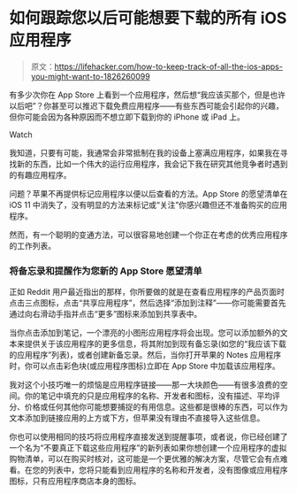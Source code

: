 # 如何跟踪您以后可能想要下载的所有 iOS 应用程序

> 原文：<https://lifehacker.com/how-to-keep-track-of-all-the-ios-apps-you-might-want-to-1826260099>

有多少次你在 App Store 上看到一个应用程序，然后想“我应该买那个，但是也许以后吧”？你甚至可以推迟下载免费应用程序——有些东西可能会引起你的兴趣，但你可能会因为各种原因而不想立即下载到你的 iPhone 或 iPad 上。

Watch

我知道，只要有可能，我通常会非常抵制在我的设备上塞满应用程序，如果我在寻找新的东西，比如一个伟大的运行应用程序，我会记下我在研究其他竞争者时遇到的有趣应用程序。

问题？苹果不再提供标记应用程序以便以后查看的方法。App Store 的愿望清单在 iOS 11 中消失了，没有明显的方法来标记或“关注”你感兴趣但还不准备购买的应用程序。

然而，有一个聪明的变通方法，可以很容易地创建一个你正在考虑的优秀应用程序的工作列表。

### 将备忘录和提醒作为您新的 App Store 愿望清单

正如 Reddit 用户最近指出的那样，你所要做的就是在查看应用程序的产品页面时点击三点图标，点击“共享应用程序”，然后选择“添加到注释”——你可能需要首先通过向右滑动手指并点击“更多”图标来添加到共享表中。

当你点击添加到笔记，一个漂亮的小图形应用程序将会出现。您可以添加额外的文本来提供关于该应用程序的更多信息，将其附加到现有备忘录(如您的“我应该下载的应用程序”列表)，或者创建新备忘录。然后，当你打开苹果的 Notes 应用程序时，你可以点击彩色块(或应用程序图标)立即在 App Store 中加载该应用程序。

我对这个小技巧唯一的烦恼是应用程序链接——那一大块颜色——有很多浪费的空间。你的笔记中填充的只是应用程序的名称、开发者和图标，没有描述、平均评分、价格或任何其他你可能想要捕捉的有用信息。这些都是很棒的东西，可以作为文本添加到链接应用的上方或下方，但苹果没有理由不直接导入这些信息。

你也可以使用相同的技巧将应用程序直接发送到提醒事项，或者说，你已经创建了一个名为“不要真正下载这些应用程序”的新列表如果你想创建一个应用程序的虚拟购物清单，可以在购买时核对，这可能是一个更优雅的解决方案，尽管它会有点难看。在您的列表中，您将只能看到应用程序的名称和开发者，没有图像或应用程序图标，只有应用程序商店本身的图标。